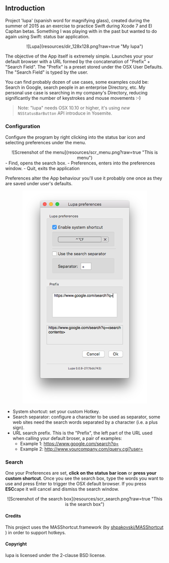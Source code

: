 ## Introduction

Project 'lupa' (spanish word for magnifying glass), created during the summer of 2015 as an exercise to practice Swift during Xcode 7 and El Capitan betas. Something I was playing with in the past but wanted to do again using Swift: status bar application.

<div align="center">
![Lupa](resources/dir_128x128.png?raw=true "My lupa")

<div align="left">

The objective of the App itself is extremely simple. Launches your your default browser with a URL formed by the concatenation of "Prefix" + "Search Field". The "Prefix" is a preset stored under the OSX User Defaults. The "Search Field" is typed by the user. 

You can find probably dozen of use cases, some examples could be: Search in Google, search people in an enterprise Directory, etc. My personal use case is searching in my company's Directory, reducing significantly the number of keystrokes and mouse movements :-)


> Note: "lupa" needs OSX 10.10 or higher, it's using *new* `NSStatusBarButton` API introduce in Yosemite.


### Configuration 

Configure the program by right clicking into the status bar icon and selecting preferences under the menu.

<div align="center">
![Screenshot of the menu](resources/scr_menu.png?raw=true "This is menu")

<div align="left">
- Find, opens the search box.
- Preferences, enters into the preferences window.
- Quit, exits the application

Preferences alter the App behaviour you'll use it probably one once as they are saved under user's defaults.

<div align="center">

![Screenshot of the preferences](resources/scr_preferences.png?raw=true "This is the preferences window")
<div align="left">

- System shortcut: set your custom Hotkey.
- Search separator: configure a character to be used as separator, some web sites need the search words separated by a character (i.e. a plus sign).
- URL search prefix. This is the "Prefix", the left part of the URL used when calling your default broser, a pair of examples:
   - Example 1: https://www.google.com/search?q=
   - Example 2: http://www.yourcompany.com/query.cgi?user=


### Search

One your Preferences are set, **click on the status bar icon** or **press your custom shortcut**. Once you see the search box, type the words you want to use and press Enter to trigger the OSX default browser. If you press **ESC**cape it will cancel and dismiss the search window. 

<div align="center">
![Screenshot of the search box](resources/scr_search.png?raw=true "This is the search box")
<div align="left">




#### Credits


This project uses the MASShortcut.framework (by [shpakovski/MASShortcut
](https://github.com/shpakovski/MASShortcut)) in order to support hotkeys.


#### Copyright

lupa is licensed under the 2-clause BSD license.
